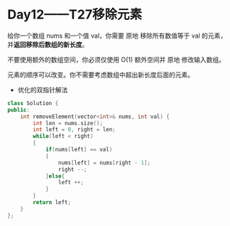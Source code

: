 # Day12——T27移除元素

给你一个数组 nums 和一个值 val，你需要 原地 移除所有数值等于 val 的元素，并**返回移除后数组的新长度**。

不要使用额外的数组空间，你必须仅使用 O(1) 额外空间并 原地 修改输入数组。

元素的顺序可以改变。你不需要考虑数组中超出新长度后面的元素。

- 优化的双指针解法

```c++
class Solution {
public:
    int removeElement(vector<int>& nums, int val) {
        int len = nums.size();
        int left = 0, right = len;
        while(left < right)
        {
            if(nums[left] == val)
            {
                nums[left] = nums[right - 1];
                right --;
            }else{
                left ++;
            }
        }
        return left;
    }
};
```


